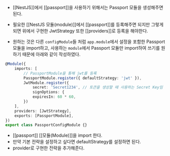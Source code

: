 - [[NestJS]]에서 [[passport]]을 사용하기 위해서는 Passport 모듈을 생성해주면 된다.

- 필요한 [[NestJS 모듈(module)]]에서 [[passport]]를 등록해주면 되지만 그렇게 되면 위에서 구현한 JwtStrategy 또한 [[providers]]로 등록을 해야한다.


- 원하는 것은 다른 `configModule`들 처럼 `app.module`에서 설정을 포함한 Passport 모듈을 import하고, 사용하는 `module`에서 Passport 모듈만 import하여 쓰기를 원하기 때문에 아래와 같이 작성하였다.

```ts
@Module({
	imports: [
		// PassportModule을 통해 jwt를 등록
		PassportModule.register({ defaultStrategy: 'jwt' }),
		JwtModule.register({  
		    secret: 'Secret1234', // 토큰을 생성할 때 사용하는 Secret Key임
		    signOptions: {  
	        expiresIn: 60 * 60,  
	    })
	], 
	providers: [JwtStrategy],
	exports: [PassportModule],
})
export class PassportConfigModule {}
```

- [[passport]] [[모듈(Module)]]을 import 한다. 
- 만약 기본 전략을 설정하고 싶다면 defaultStrategy를 설정하면 된다.
- provider로 구현한 전략을 추가해준다.